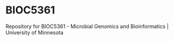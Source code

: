 # BIOC5361
Repository for BIOC5361 - Microbial Genomics and Bioinformatics | University of Minnesota
